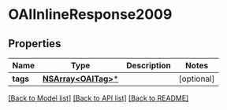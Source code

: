 # OAIInlineResponse2009

## Properties
Name | Type | Description | Notes
------------ | ------------- | ------------- | -------------
**tags** | [**NSArray&lt;OAITag&gt;***](OAITag.md) |  | [optional] 

[[Back to Model list]](../README.md#documentation-for-models) [[Back to API list]](../README.md#documentation-for-api-endpoints) [[Back to README]](../README.md)


